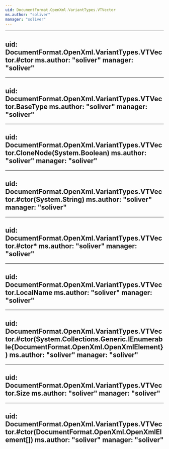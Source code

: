 ```yaml
---
uid: DocumentFormat.OpenXml.VariantTypes.VTVector
ms.author: "soliver"
manager: "soliver"
---
```


---
uid: DocumentFormat.OpenXml.VariantTypes.VTVector.#ctor
ms.author: "soliver"
manager: "soliver"
---

---
uid: DocumentFormat.OpenXml.VariantTypes.VTVector.BaseType
ms.author: "soliver"
manager: "soliver"
---

---
uid: DocumentFormat.OpenXml.VariantTypes.VTVector.CloneNode(System.Boolean)
ms.author: "soliver"
manager: "soliver"
---

---
uid: DocumentFormat.OpenXml.VariantTypes.VTVector.#ctor(System.String)
ms.author: "soliver"
manager: "soliver"
---

---
uid: DocumentFormat.OpenXml.VariantTypes.VTVector.#ctor*
ms.author: "soliver"
manager: "soliver"
---

---
uid: DocumentFormat.OpenXml.VariantTypes.VTVector.LocalName
ms.author: "soliver"
manager: "soliver"
---

---
uid: DocumentFormat.OpenXml.VariantTypes.VTVector.#ctor(System.Collections.Generic.IEnumerable{DocumentFormat.OpenXml.OpenXmlElement})
ms.author: "soliver"
manager: "soliver"
---

---
uid: DocumentFormat.OpenXml.VariantTypes.VTVector.Size
ms.author: "soliver"
manager: "soliver"
---

---
uid: DocumentFormat.OpenXml.VariantTypes.VTVector.#ctor(DocumentFormat.OpenXml.OpenXmlElement[])
ms.author: "soliver"
manager: "soliver"
---
